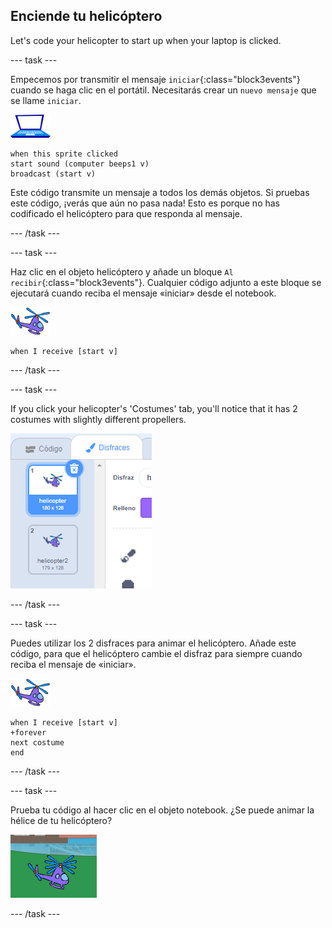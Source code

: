 ## Enciende tu helicóptero

Let's code your helicopter to start up when your laptop is clicked.

--- task ---

Empecemos por transmitir el mensaje `iniciar`{:class="block3events"} cuando se haga clic en el portátil. Necesitarás crear un `nuevo mensaje` que se llame `iniciar`.

![objeto notebook](images/laptop-sprite.png)

```blocks3
when this sprite clicked
start sound (computer beeps1 v)
broadcast (start v)
```

Este código transmite un mensaje a todos los demás objetos. Si pruebas este código, ¡verás que aún no pasa nada! Esto es porque no has codificado el helicóptero para que responda al mensaje.

--- /task ---

--- task ---

Haz clic en el objeto helicóptero y añade un bloque `Al recibir`{:class="block3events"}. Cualquier código adjunto a este bloque se ejecutará cuando reciba el mensaje «iniciar» desde el notebook.

![objeto helicóptero](images/helicopter-sprite.png)

```blocks3
when I receive [start v]
```

--- /task ---

--- task ---

If you click your helicopter's 'Costumes' tab, you'll notice that it has 2 costumes with slightly different propellers.

![disfraces de helicóptero](images/toys-helicopter-costumes.png)

--- /task ---

--- task ---

Puedes utilizar los 2 disfraces para animar el helicóptero. Añade este código, para que el helicóptero cambie el disfraz para siempre cuando reciba el mensaje de «iniciar».

![objeto helicóptero](images/helicopter-sprite.png)

```blocks3
when I receive [start v]
+forever
next costume
end
```

--- /task ---

--- task ---

Prueba tu código al hacer clic en el objeto notebook. ¿Se puede animar la hélice de tu helicóptero?

![turnos del helicóptero en movimiento](images/toys-helicopter-animation-test.png)

--- /task ---
